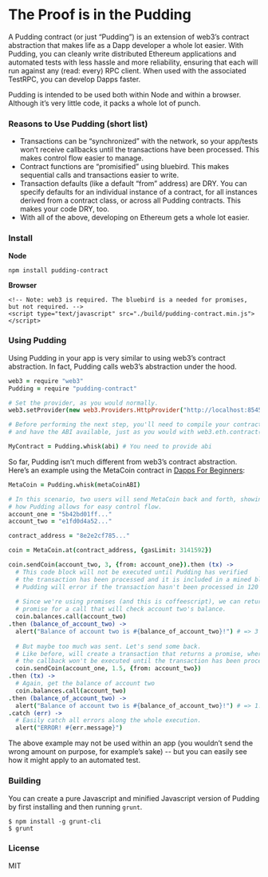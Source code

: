 # The Proof is in the Pudding

A Pudding contract (or just “Pudding”) is an extension of web3’s contract abstraction that makes life as a Dapp developer a whole lot easier. With Pudding, you can cleanly write distributed Ethereum applications and automated tests with less hassle and more reliability, ensuring that each will run against any (read: every) RPC client. When used with the associated TestRPC, you can develop Dapps faster.

Pudding is intended to be used both within Node and within a browser. Although it’s very little code, it packs a whole lot of punch.  

### Reasons to Use Pudding (short list)
* Transactions can be “synchronized” with the network, so your app/tests won’t receive callbacks until the transactions have been processed. This makes control flow easier to manage.
* Contract functions are “promisified” using bluebird. This makes sequential calls and transactions easier to write.
* Transaction defaults (like a default “from” address) are DRY. You can specify defaults for an individual instance of a contract, for all instances derived from a contract class, or across all Pudding contracts. This makes your code DRY, too.
* With all of the above, developing on Ethereum gets a whole lot easier.    

### Install

**Node**
```
npm install pudding-contract
```

**Browser**
```
<!-- Note: web3 is required. The bluebird is a needed for promises, but not required. -->
<script type="text/javascript" src="./build/pudding-contract.min.js"></script>
```

### Using Pudding

Using Pudding in your app is very similar to using web3’s contract abstraction. In fact, Pudding calls web3’s abstraction under the hood. 

```coffeescript
web3 = require "web3"
Pudding = require "pudding-contract"

# Set the provider, as you would normally. 
web3.setProvider(new web3.Providers.HttpProvider("http://localhost:8545"))

# Before performing the next step, you'll need to compile your contract
# and have the ABI available, just as you would with web3.eth.contract().

MyContract = Pudding.whisk(abi) # You need to provide abi
```

So far, Pudding isn’t much different from web3’s contract abstraction. Here’s an example using the MetaCoin contract in [Dapps For Beginners](https://dappsforbeginners.wordpress.com/tutorials/your-first-dapp/):

```coffeescript
MetaCoin = Pudding.whisk(metaCoinABI)

# In this scenario, two users will send MetaCoin back and forth, showing
# how Pudding allows for easy control flow. 
account_one = "5b42bd01ff..."
account_two = "e1fd0d4a52..."

contract_address = "8e2e2cf785..."

coin = MetaCoin.at(contract_address, {gasLimit: 3141592})

coin.sendCoin(account_two, 3, {from: account_one}).then (tx) ->
  # This code block will not be executed until Pudding has verified 
  # the transaction has been processed and it is included in a mined block.
  # Pudding will error if the transaction hasn't been processed in 120 seconds.
  
  # Since we're using promises (and this is coffeescript), we can return a 
  # promise for a call that will check account two's balance.
  coin.balances.call(account_two)
.then (balance_of_account_two) ->
  alert("Balance of account two is #{balance_of_account_two}!") # => 3
  
  # But maybe too much was sent. Let's send some back.
  # Like before, will create a transaction that returns a promise, where
  # the callback won't be executed until the transaction has been processed.
  coin.sendCoin(account_one, 1.5, {from: account_two})
.then (tx) ->
  # Again, get the balance of account two
  coin.balances.call(account_two)
.then (balance_of_account_two) ->
  alert("Balance of account two is #{balance_of_account_two}!") # => 1.5
.catch (err) ->
  # Easily catch all errors along the whole execution.
  alert("ERROR! #{err.message}")
```

The above example may not be used within an app (you wouldn’t send the wrong amount on purpose, for example’s sake) -- but you can easily see how it might apply to an automated test.

### Building

You can create a pure Javascript and minified Javascript version of Pudding by first installing and then running `grunt`.

```
$ npm install -g grunt-cli
$ grunt
```

### License

MIT
